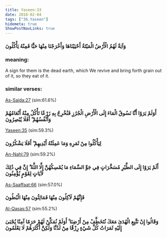 ```yaml
---
title: Yaseen:33
date: 2010-02-04
tags: ["36.Yaseen"]
hidemeta: true 
ShowPostNavLinks: true 
---
```

### وَآيَةٌ لَهُمُ الْأَرْضُ الْمَيْتَةُ أَحْيَيْنَاهَا وَأَخْرَجْنَا مِنْهَا حَبًّا فَمِنْهُ يَأْكُلُونَ
### meaning: 
A sign for them is the dead earth, which We revive and bring forth grain out of it, so they eat of it.
### similar verses: 

[As-Sajda:27](/32/27) (sim:61.6%)

### أَوَلَمْ يَرَوْا أَنَّا نَسُوقُ الْمَاءَ إِلَى الْأَرْضِ الْجُرُزِ فَنُخْرِجُ بِهِ زَرْعًا تَأْكُلُ مِنْهُ أَنْعَامُهُمْ وَأَنْفُسُهُمْ ۖ أَفَلَا يُبْصِرُونَ

[Yaseen:35](/36/35) (sim:59.3%)

### لِيَأْكُلُوا مِنْ ثَمَرِهِ وَمَا عَمِلَتْهُ أَيْدِيهِمْ ۖ أَفَلَا يَشْكُرُونَ

[An-Nahl:79](/16/79) (sim:59.2%)

### أَلَمْ يَرَوْا إِلَى الطَّيْرِ مُسَخَّرَاتٍ فِي جَوِّ السَّمَاءِ مَا يُمْسِكُهُنَّ إِلَّا اللَّهُ ۗ إِنَّ فِي ذَٰلِكَ لَآيَاتٍ لِقَوْمٍ يُؤْمِنُونَ

[As-Saaffaat:66](/37/66) (sim:57.0%)

### فَإِنَّهُمْ لَآكِلُونَ مِنْهَا فَمَالِئُونَ مِنْهَا الْبُطُونَ

[Al-Qasas:57](/28/57) (sim:55.2%)

### وَقَالُوا إِنْ نَتَّبِعِ الْهُدَىٰ مَعَكَ نُتَخَطَّفْ مِنْ أَرْضِنَا ۚ أَوَلَمْ نُمَكِّنْ لَهُمْ حَرَمًا آمِنًا يُجْبَىٰ إِلَيْهِ ثَمَرَاتُ كُلِّ شَيْءٍ رِزْقًا مِنْ لَدُنَّا وَلَٰكِنَّ أَكْثَرَهُمْ لَا يَعْلَمُونَ
